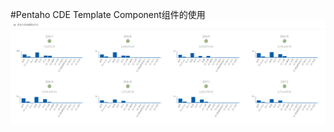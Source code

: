 #Pentaho CDE Template Component组件的使用
![Image](https://github.com/TaoPengFei/DashboardUI/blob/master/Demo/imgs/Template_2.png)
